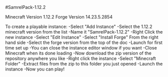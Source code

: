 #SamrelPack-1.12.2

Minecraft Version 1.12.2
Forge Version 14.23.5.2854

To create a playable instance:
	-Select "Add Instance"
	-Select the 1.12.2 minecraft version from the list
	-Name it "SamrelPack-1.12.2"
	-Right Click the new instance
	-Select "Edit Instance"
	-Select "Install Forge" From the right hand side
	-Select the forge version from the top of the doc
	-Launch for first time set up
	-You can close the instance editor window if you want
	-Close Minecraft when its done loading
	-Now download the zip version of the repository anywhere you like
	-Right click the instance
	-Select "Minecraft Folder"
	-Extract files from the zip to this folder you just opened
	-Launch the instance
	-Now you can play!
